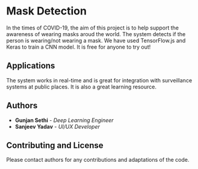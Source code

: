 # Mask Detection 

In the times of COVID-19, the aim of this project is to help support the awareness of wearing masks aroud the world. The system detects if the person is wearing/not wearing a mask.
We have used TensorFlow.js and Keras to train a CNN model. It is free for anyone to try out!

## Applications

The system works in real-time and is great for integration with surveillance systems at public places. It is also a great learning resource.

## Authors

* **Gunjan Sethi** - *Deep Learning Engineer*
* **Sanjeev Yadav** - *UI/UX Developer*

## Contributing and License

Please contact authors for any contributions and adaptations of the code.
